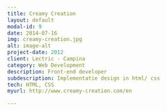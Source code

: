 ```yaml
---
title: Creamy Creation
layout: default
modal-id: 9
date: 2014-07-16
img: creamy-creation.jpg
alt: image-alt
project-date: 2012
client: Lectric - Campina
category: Web Development
description: Front-end developer
subdescription: Implementatie design in html/ css
tech: HTML, CSS
myurl: http://www.creamy-creation.com/en

---
```


